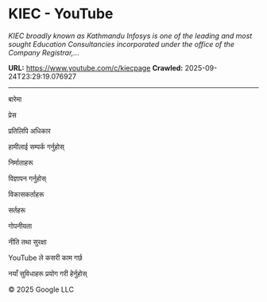 # KIEC - YouTube

*KIEC broadly known as Kathmandu Infosys is one of the leading and most sought Education Consultancies incorporated under the office of the Company Registrar,...*

**URL:** https://www.youtube.com/c/kiecpage
**Crawled:** 2025-09-24T23:29:19.076927

---

बारेमा

प्रेस

प्रतिलिपि अधिकार

हामीलाई सम्पर्क गर्नुहोस्

निर्माताहरू

विज्ञापन गर्नुहोस्

विकासकर्ताहरू

सर्तहरू

गोपनीयता

नीति तथा सुरक्षा

YouTube ले कसरी काम गर्छ

नयाँ सुविधाहरू प्रयोग गरी हेर्नुहोस्

© 2025 Google LLC